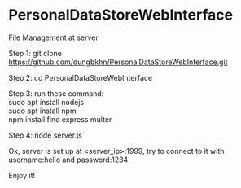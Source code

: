 # PersonalDataStoreWebInterface

File Management at server <br />

Step 1: git clone https://github.com/dungbkhn/PersonalDataStoreWebInterface.git <br />
 
Step 2: cd PersonalDataStoreWebInterface <br />

Step 3: run these command: <br />
sudo apt install nodejs <br />
sudo apt install npm <br />
npm install find express multer <br />
        
Step 4: node server.js  <br />       
        
Ok, server is set up at <server_ip>:1999, try to connect to it with username:hello and password:1234  <br />

Enjoy it!
